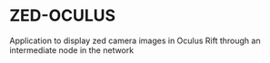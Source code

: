 # ZED-OCULUS
Application to display zed camera images in Oculus Rift through an intermediate node in the network
